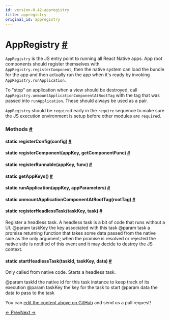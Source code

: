 ```yaml
---
id: version-0.42-appregistry
title: appregistry
original_id: appregistry
---
```

<a id="content"></a><h1><a class="anchor" name="appregistry"></a>AppRegistry <a class="hash-link" href="docs/appregistry.html#appregistry">#</a></h1><div><div><p><code>AppRegistry</code> is the JS entry point to running all React Native apps.  App
root components should register themselves with
<code>AppRegistry.registerComponent</code>, then the native system can load the bundle
for the app and then actually run the app when it's ready by invoking
<code>AppRegistry.runApplication</code>.</p><p>To "stop" an application when a view should be destroyed, call
<code>AppRegistry.unmountApplicationComponentAtRootTag</code> with the tag that was
passed into <code>runApplication</code>. These should always be used as a pair.</p><p><code>AppRegistry</code> should be <code>require</code>d early in the <code>require</code> sequence to make
sure the JS execution environment is setup before other modules are
<code>require</code>d.</p></div><span><h3><a class="anchor" name="methods"></a>Methods <a class="hash-link" href="docs/appregistry.html#methods">#</a></h3><div class="props"><div class="prop"><h4 class="methodTitle"><a class="anchor" name="registerconfig"></a><span class="methodType">static </span>registerConfig<span class="methodType">(config)</span> <a class="hash-link" href="docs/appregistry.html#registerconfig">#</a></h4></div><div class="prop"><h4 class="methodTitle"><a class="anchor" name="registercomponent"></a><span class="methodType">static </span>registerComponent<span class="methodType">(appKey, getComponentFunc)</span> <a class="hash-link" href="docs/appregistry.html#registercomponent">#</a></h4></div><div class="prop"><h4 class="methodTitle"><a class="anchor" name="registerrunnable"></a><span class="methodType">static </span>registerRunnable<span class="methodType">(appKey, func)</span> <a class="hash-link" href="docs/appregistry.html#registerrunnable">#</a></h4></div><div class="prop"><h4 class="methodTitle"><a class="anchor" name="getappkeys"></a><span class="methodType">static </span>getAppKeys<span class="methodType">()</span> <a class="hash-link" href="docs/appregistry.html#getappkeys">#</a></h4></div><div class="prop"><h4 class="methodTitle"><a class="anchor" name="runapplication"></a><span class="methodType">static </span>runApplication<span class="methodType">(appKey, appParameters)</span> <a class="hash-link" href="docs/appregistry.html#runapplication">#</a></h4></div><div class="prop"><h4 class="methodTitle"><a class="anchor" name="unmountapplicationcomponentatroottag"></a><span class="methodType">static </span>unmountApplicationComponentAtRootTag<span class="methodType">(rootTag)</span> <a class="hash-link" href="docs/appregistry.html#unmountapplicationcomponentatroottag">#</a></h4></div><div class="prop"><h4 class="methodTitle"><a class="anchor" name="registerheadlesstask"></a><span class="methodType">static </span>registerHeadlessTask<span class="methodType">(taskKey, task)</span> <a class="hash-link" href="docs/appregistry.html#registerheadlesstask">#</a></h4><div><p>Register a headless task. A headless task is a bit of code that runs without a UI.
@param taskKey the key associated with this task
@param task    a promise returning function that takes some data passed from the native side as
               the only argument; when the promise is resolved or rejected the native side is
               notified of this event and it may decide to destroy the JS context.</p></div></div><div class="prop"><h4 class="methodTitle"><a class="anchor" name="startheadlesstask"></a><span class="methodType">static </span>startHeadlessTask<span class="methodType">(taskId, taskKey, data)</span> <a class="hash-link" href="docs/appregistry.html#startheadlesstask">#</a></h4><div><p>Only called from native code. Starts a headless task.</p><p>@param taskId the native id for this task instance to keep track of its execution
@param taskKey the key for the task to start
@param data the data to pass to the task</p></div></div></div></span></div><p class="edit-page-block">You can <a target="_blank" href="https://github.com/facebook/react-native/blob/master/Libraries/ReactNative/AppRegistry.js">edit the content above on GitHub</a> and send us a pull request!</p><div class="docs-prevnext"><a class="docs-prev" href="docs/animated.html#content">← Prev</a><a class="docs-next" href="docs/appstate.html#content">Next →</a></div>